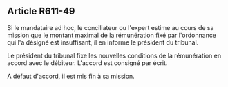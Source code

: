 Article R611-49
----
Si le mandataire ad hoc, le conciliateur ou l'expert estime au cours de sa
mission que le montant maximal de la rémunération fixé par l'ordonnance qui l'a
désigné est insuffisant, il en informe le président du tribunal.

Le président du tribunal fixe les nouvelles conditions de la rémunération en
accord avec le débiteur. L'accord est consigné par écrit.

A défaut d'accord, il est mis fin à sa mission.
